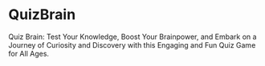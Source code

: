 # QuizBrain
Quiz Brain: Test Your Knowledge, Boost Your Brainpower, and Embark on a Journey of Curiosity and Discovery with this Engaging and Fun Quiz Game for All Ages.
